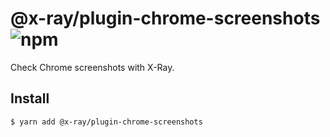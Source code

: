 # @x-ray/plugin-chrome-screenshots ![npm](https://flat.badgen.net/npm/v/@x-ray/plugin-chrome-screenshots)

Check Chrome screenshots with X-Ray.

## Install

```sh
$ yarn add @x-ray/plugin-chrome-screenshots
```
